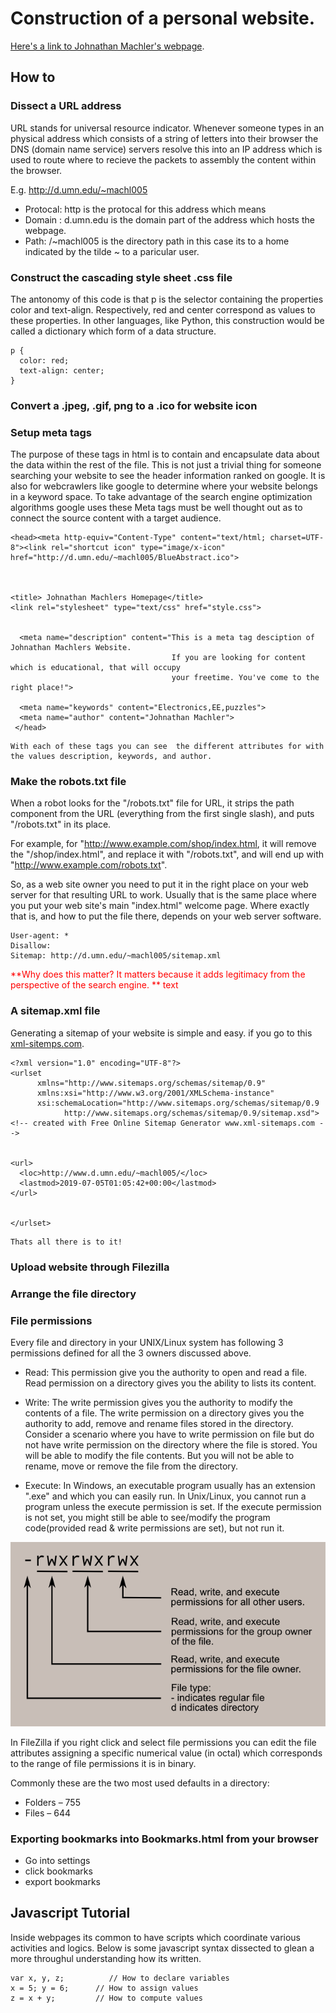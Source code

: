 # Construction of a personal website.
[Here's a link to Johnathan Machler's webpage](http://d.umn.edu/~machl005 "Johnathan Machlers webpage").  


## How to 


### Dissect a URL address 
URL stands for universal resource indicator. Whenever someone types in an physical address which consists of a string of 
letters into their browser the DNS (domain name service) servers resolve this into an IP address which is used to route where to 
recieve the packets to assembly the content within the browser.

E.g. http://d.umn.edu/~machl005

* Protocal: http  is the protocal for this address which means 
* Domain :  d.umn.edu is the domain part of the address which hosts the webpage.
* Path:    /~machl005  is the directory path in this case its to a home indicated by the tilde ~ to a paricular user. 

### Construct the cascading style sheet .css file 
The antonomy of this code is that p is the selector 
containing the properties color and text-align. Respectively, red and center correspond as values to these properties. 
In other languages, like Python, this construction would be called a dictionary which form of a data structure. 

~~~~
p {
  color: red;
  text-align: center;
}
~~~~



### Convert a .jpeg, .gif, png to a .ico for website icon 



### Setup meta tags 
The purpose of these tags in html is to contain and encapsulate data about the data within the rest of the file. This is not just a trivial thing for someone searching your website to see the header information ranked on google. It is also for webcrawlers like google to determine where your website belongs in a keyword space.  To take advantage of the search engine optimization algorithms google uses these Meta tags must be well thought out as to connect the source content with a target audience.

~~~~
<head><meta http-equiv="Content-Type" content="text/html; charset=UTF-8"><link rel="shortcut icon" type="image/x-icon" href="http://d.umn.edu/~machl005/BlueAbstract.ico">


	
<title> Johnathan Machlers Homepage</title>
<link rel="stylesheet" type="text/css" href="style.css">


  <meta name="description" content="This is a meta tag desciption of Johnathan Machlers Website. 
                                    If you are looking for content which is educational, that will occupy 
                                    your freetime. You've come to the right place!">
                                    
  <meta name="keywords" content="Electronics,EE,puzzles">
  <meta name="author" content="Johnathan Machler">
 </head>
 ~~~~
 
 
 ```
 With each of these tags you can see  the different attributes for with the values description, keywords, and author.
```

### Make the robots.txt file
When a robot looks for the "/robots.txt" file for URL, it strips the path component from the URL (everything from the first single slash), and puts "/robots.txt" in its place.

For example, for "http://www.example.com/shop/index.html, it will remove the "/shop/index.html", and replace it with "/robots.txt", and will end up with "http://www.example.com/robots.txt".

So, as a web site owner you need to put it in the right place on your web server for that resulting URL to work. Usually that is the same place where you put your web site's main "index.html" welcome page. Where exactly that is, and how to put the file there, depends on your web server software. 

~~~~
User-agent: *
Disallow:
Sitemap: http://d.umn.edu/~machl005/sitemap.xml
~~~~
<span style="color:red"> **Why does this matter? It matters because it adds legitimacy from the perspective of the search 
engine. ** text</span> 


### A sitemap.xml file 

Generating a sitemap of your website is simple and easy. 
if you go to this [xml-sitemps.com](https://www.xml-sitemaps.com "sitemap.xml creation page ").
~~~~
<?xml version="1.0" encoding="UTF-8"?>
<urlset
      xmlns="http://www.sitemaps.org/schemas/sitemap/0.9"
      xmlns:xsi="http://www.w3.org/2001/XMLSchema-instance"
      xsi:schemaLocation="http://www.sitemaps.org/schemas/sitemap/0.9
            http://www.sitemaps.org/schemas/sitemap/0.9/sitemap.xsd">
<!-- created with Free Online Sitemap Generator www.xml-sitemaps.com -->


<url>
  <loc>http://www.d.umn.edu/~machl005/</loc>
  <lastmod>2019-07-05T01:05:42+00:00</lastmod>
</url>


</urlset>
~~~~

```
Thats all there is to it!
```

### Upload website through Filezilla 


### Arrange the file directory 


### File permissions 
Every file and directory in your UNIX/Linux system has following 3 permissions defined for all the 3 owners discussed above.

* Read: This permission give you the authority to open and read a file. Read permission on a directory gives you the ability to lists its content.

* Write: The write permission gives you the authority to modify the contents of a file. The write permission on a directory gives you the authority to add, remove and rename files stored in the directory. Consider a scenario where you have to write permission on file but do not have write permission on the directory where the file is stored. You will be able to modify the file contents. But you will not be able to rename, move or remove the file from the directory.

* Execute: In Windows, an executable program usually has an extension ".exe" and which you can easily run. In Unix/Linux, you cannot run a program unless the execute permission is set. If the execute permission is not set, you might still be able to see/modify the program code(provided read & write permissions are set), but not run it.

![File Permissions](FilePermissions.png)

In FileZilla if you right click and select file permissions you can edit the file attributes assigning a specific numerical value  (in octal) which corresponds to the range of file permissions it is in binary. 

Commonly these are the two most used defaults in a directory: 
* Folders – 755
* Files – 644

### Exporting bookmarks into Bookmarks.html from your browser
* Go into settings 
* click bookmarks 
* export bookmarks


## Javascript Tutorial 
Inside webpages its common to have scripts which coordinate various activities and logics. 
Below is some javascript syntax dissected to glean a more throughul understanding how its written. 

~~~~
var x, y, z;          // How to declare variables
x = 5; y = 6;      // How to assign values
z = x + y;         // How to compute values
~~~~


